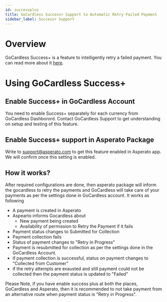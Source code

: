 ```yaml
---
id: successplus
title: GoCardless Success+ Support to Automatic Retry Failed Payment
sidebar_label: Success+ Support
---
```


# Overview
GoCardless Success+ is a feature to intelligently retry a failed payment. You can read more about it <a href="https://gocardless.com/gc/success-plus/">here</a>.

# Using GoCardless Success+

## Enable Success+ in GoCardless Account
You need to enable Success+ separately for each currency from GoCardless Dashborord. Contact GoCardless Support to get understanding on setup and testing of this feature.

## Enable Success+ support in Asperato Package
Write to support@asperato.com to get this feature enabled in Asperato app. We will confirm once this setting is enabled.

## How it works?
After required configurations are done, then asperato package will inform the gocardless to retry the payments and GoCardless will take care of your payments as per the settings done in GoCardless account.
It works as following
+ A payment is created in Asperato
+ Aspearto informs Gocardless about
  + New payment being created
  + Availability of permission to Retry the Payment if it fails
+ Payment status changes to Submitted for Collection
+ Payment collection fails
+ Status of payment changes to "Retry in Progress"
+ Payment is resubmitted for collection as per the settings done in the GoCardless Account.
+ if payment collection is successful, status on payment changes to "Collected from Customer"
+ if the retry attempts are exausted and still payment could not be collected then the payment status is updated to "Failed"

Please Note, if you have enable success plus at both the places, GoCardless and Asperato, then it is recommended to not take payment from an alternative route when payment status is "Retry in Progress".
